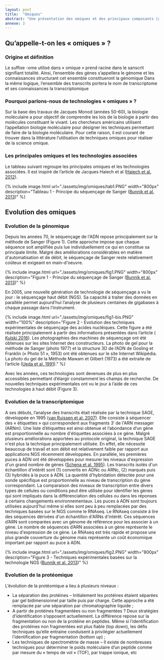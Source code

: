 ```yaml
---
layout: post
title:  "Omiques"
abstract: "Une présentation des omiques et des principaux composants (génomique, transcriptomique et protéomique)."
annexe: 3
---
```


## Qu’appelle-t-on les « omiques » ?

### Origine et définition

Le suffixe -ome utilisé dans « omique » prend racine dans le sanscrit signifiant totalité. Ainsi,
l’ensemble des gènes s’appellera le génome et les connaissances structurant cet ensemble
constitueront la génomique Dans la même logique, l’ensemble des transcrits portera le nom de
transcriptome et ses connaissances la transcriptomique

### Pourquoi parlons-nous de technologies « omiques » ?

Sur la base des travaux de Jacques Monod (années 50-60), la biologie moléculaire a pour
objectif de comprendre les lois de la biologie à partir des molécules constituant le vivant. Les
chercheurs américains utilisent l’appellation biologie moléculaire pour désigner les techniques
permettant de faire de la biologie moléculaire. Pour cette raison, il est courant de trouver dans
la littérature l’utilisation de techniques omiques pour réaliser de la science omique.

### Les principales omiques et les technologies associées

Le tableau suivant regroupe les principales omiques et les technologies associées. Il est inspiré
de l’article de Jacques Haiech et al ([Haiech et al. 2012](https://doi.org/10.1051/medsci/2012282020)).

{% include image.html url="./assets/img/omiques/tab1.PNG" width="800px" description="Tableau 1 - Principe du séquençage de Sanger (<a href='https://doi.org/10.1089/wound.2012.0379' target='_blank'>Bunnik et al. 2013</a>)" %}

## Evolution des omiques

### Evolution de la génomique

Depuis les années 70, le séquençage de l'ADN repose principalement sur la méthode de Sanger
(Figure 1). Cette approche impose que chaque séquence soit amplifiée puis lue
individuellement ce qui en constitue sa principale limite. Malgré des améliorations
considérables en matière d'automatisation et de débit, le séquençage de Sanger reste
relativement coûteux et exigeant en main-d'oeuvre. 

{% include image.html url="./assets/img/omiques/fig1.PNG" width="800px" description="Figure 1 - Principe du séquençage de Sanger (<a href='https://doi.org/10.1089/wound.2012.0379' target='_blank'>Bunnik et al. 2013</a>)" %}

En 2005, une nouvelle génération de
technologie de séquençage a vu le jour : le séquençage haut débit (NGS). Sa capacité à traiter
des données en parallèle permet aujourd’hui l’analyse de plusieurs centaines de gigabases à
chaque passage dans l’instrument.

{% include image.html url="./assets/img/omiques/fig1-bis.PNG" width="100%" description="Figure 2 - Evolution des techniques expérimentales de séquençage des acides nucléiques. Cette figure a été réalisée principalement à partir des informations présentées dans l’article (<a href='http://dx.doi.org/10.5772/61964' target='_blank'> Kulski 2016</a>). Les photographies des machines de séquençage ont été obtenues sur les sites Internet des constructeurs. La photo de gel pour la méthode de Sanger (photo 1977) et la structure 3D de l’ADN de Gosling et Franklin (« Photo 51 », 1953) ont été obtenues sur le site Internet Wikipédia. La photo du gel de la Méthode Mawam et Gilbert (1973) a été extraite de l’article (<a href='https://doi.org/10.1093/nar/19.13.3689' target='_blank'>Ueda et al. 1991</a>)." %} 

Avec les années, ces technologies sont devenues de plus en plus accessibles permettant d’élargir
constamment les champs de recherche. De nouvelles techniques expérimentales ont vu le jour
à l’aide de ces technologies à haut débit (Figure 3).

### Evolution de la transcriptomique

A ses débuts, l’analyse des transcrits était réalisée par la technique SAGE, développée en 1995
([van Ruissen et al. 2007](https://doi.org/10.1385/1-59259-780-7:161)). Elle consiste à séquencer des « étiquettes » qui correspondent aux
fragments 3′ de l'ARN messager (ARNm). Une liste d’étiquettes est ainsi obtenue et
l’abondance d’un gène est proportionnelle au nombre d'étiquettes associées à ce gène. Malgré
plusieurs améliorations apportées au protocole original, la technique SAGE n'est plus la
technique principalement utilisée. En effet, elle nécessite beaucoup de travail et son débit est
relativement faible par rapport aux applications NGS récemment développées.
En parallèle, les premières puces à ADN ont été développées pour mesurer les niveaux
d'expression d'un grand nombre de gènes ([Schena et al. 1995](https://doi.org/10.1126/science.270.5235.467)). Les transcrits isolés d'un
échantillon d'intérêt sont (1) convertis en ADNc ou ARNc, (2) marqués puis (3) hybridés à la
puce à ADN. La quantité d'hybridation détectée pour une sonde spécifique est proportionnelle
au niveau de transcription du gène correspondant. La comparaison des niveaux de transcription
entre divers types de cellules ou conditions peut être utilisée pour identifier les gènes qui sont 
impliqués dans la différenciation des cellules ou dans les réponses à certains changements
environnementaux. Les puces à ADN sont toujours utilisées aujourd'hui même si elles sont peu
à peu remplacées par des techniques basées sur le NGS comme le RNAseq.
Le RNAseq consiste à lire des séquences dérivées d'un échantillon d'ARNs d'intérêt. Ces
séquences d’ARN sont comparées avec un génome de référence pour les associer à un gène. Le
nombre de séquences d’ARN associées à un gène représente le niveau d'expression de ce gène.
Le RNAseq est très rapide et propose une plus grande couverture du génome mais représente
un coût économique important par rapport au puce à ADN.

{% include image.html url="./assets/img/omiques/fig2.PNG" width="800px" description="Figure 3 - Techniques expérimentales basées sur la technologie NGS (<a href='https://doi.org/10.1089/wound.2012.0379' target='_blank'>Bunnik et al. 2013</a>)" %}

### Evolution de la protéomique

L’évolution de la protéomique a lieu à plusieurs niveaux :

- La séparation des protéines – Initialement les protéines étaient séparées par gel
bidimensionnel par taille puis par charge. Cette approche a été remplacée par une
séparation par chromatographie liquide ;
- A partir de protéines fragmentées ou non fragmentées ? Deux stratégies d’identification
s’opposent actuellement. La différence repose sur la fragmentation ou non de la protéine
en peptides. Même si l’identification des protéines non fragmentées est plus fiable (top
down), les défis techniques qu’elle entraine conduisent à privilégier actuellement
l’identification par fragmentation (bottom up) ;
- Les techniques de spectrométrie de masse – Il existe de nombreuses techniques pour
déterminer le poids moléculaire d’un peptide comme par mesure du « temps de vol »
(TOF), par trappe ionique, etc